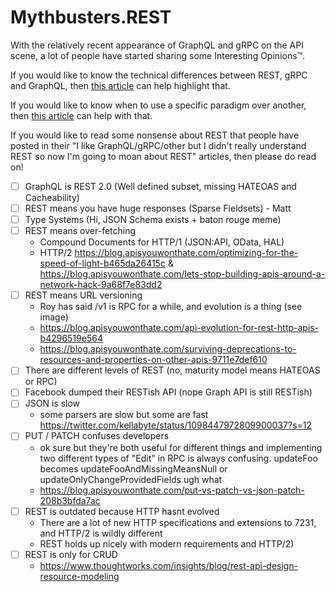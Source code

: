 # Mythbusters.REST

With the relatively recent appearance of GraphQL and gRPC on the API scene, a lot of people have started sharing some Interesting Opinions™.

If you would like to know the technical differences between REST, gRPC and GraphQL, then [this article](https://blog.apisyouwonthate.com/understanding-rpc-rest-and-graphql-2f959aadebe7) can help highlight that.

If you would like to know when to use a specific paradigm over another, then [this article](https://blog.apisyouwonthate.com/picking-the-right-api-paradigm-d476f1a622e8) can help with that.

If you would like to read some nonsense about REST that people have posted in their "I like GraphQL/gRPC/other but I didn't really understand REST so now I'm going to moan about REST" articles, then please do read on!

- [ ] GraphQL is REST 2.0 (Well defined subset, missing HATEOAS and Cacheability)
- [ ] REST means you have huge responses (Sparse Fieldsets) - Matt
- [ ] Type Systems (Hi, JSON Schema exists + baton rouge meme)
- [ ] REST means over-fetching
  - Compound Documents for HTTP/1 (JSON:API, OData, HAL)
  - HTTP/2 https://blog.apisyouwonthate.com/optimizing-for-the-speed-of-light-b465da26415c & https://blog.apisyouwonthate.com/lets-stop-building-apis-around-a-network-hack-9a68f7e83dd2
- [ ] REST means URL versioning
  - Roy has said /v1 is RPC for a while, and evolution is a thing (see image)
  - https://blog.apisyouwonthate.com/api-evolution-for-rest-http-apis-b4296519e564
  - https://blog.apisyouwonthate.com/surviving-deprecations-to-resources-and-properties-on-other-apis-9711e7def610
- [ ] There are different levels of REST (no, maturity model means HATEOAS or RPC)
- [ ] Facebook dumped their RESTish API (nope Graph API is still RESTish)
- [ ] JSON is slow
  - some parsers are slow but some are fast https://twitter.com/kellabyte/status/1098447972809900037?s=12
- [ ] PUT / PATCH confuses developers
  - ok sure but they're both useful for different things and implementing two different types of "Edit" in RPC is always confusing. updateFoo becomes updateFooAndMissingMeansNull or updateOnlyChangeProvidedFields ugh what
  - https://blog.apisyouwonthate.com/put-vs-patch-vs-json-patch-208b3bfda7ac
- [ ] REST is outdated because HTTP hasnt evolved
  - There are a lot of new HTTP specifications and extensions to 7231, and HTTP/2 is wildly different
  - REST holds up nicely with modern requirements and HTTP/2)
- [ ] REST is only for CRUD
  - https://www.thoughtworks.com/insights/blog/rest-api-design-resource-modeling
